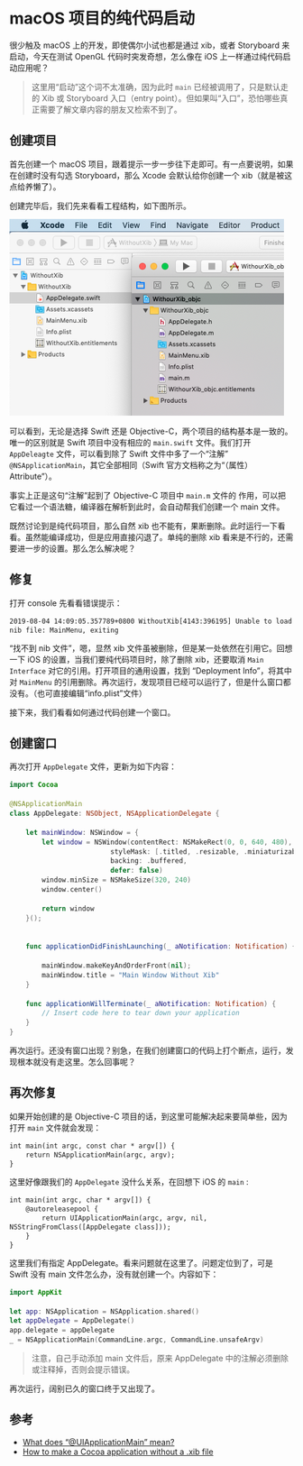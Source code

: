 # macOS 项目的纯代码启动

很少触及 macOS 上的开发，即使偶尔小试也都是通过 xib，或者 Storyboard 来启动，今天在测试 OpenGL 代码时突发奇想，怎么像在 iOS 上一样通过纯代码启动应用呢？

> 这里用“启动”这个词不太准确，因为此时 `main` 已经被调用了，只是默认走的 Xib 或 Storyboard 入口（entry point）。但如果叫“入口”，恐怕哪些真正需要了解文章内容的朋友又检索不到了。

## 创建项目

首先创建一个 macOS 项目，跟着提示一步一步往下走即可。有一点要说明，如果在创建时没有勾选 Storyboard，那么 Xcode 会默认给你创建一个 xib（就是被这点给养懒了）。

创建完毕后，我们先来看看工程结构，如下图所示。

![项目截图](../images/macos_project_screen_shot.png)

可以看到，无论是选择 Swift 还是 Objective-C，两个项目的结构基本是一致的。唯一的区别就是 Swift 项目中没有相应的 `main.swift` 文件。我们打开 `AppDeleagte` 文件，可以看到除了 Swift 文件中多了一个“注解” `@NSApplicationMain`，其它全部相同（Swift 官方文档称之为“（属性）Attribute”）。

事实上正是这句“注解”起到了 Objective-C 项目中 `main.m` 文件的 作用，可以把它看过一个语法糖，编译器在解析到此时，会自动帮我们创建一个 main 文件。 

既然讨论到是纯代码项目，那么自然 xib 也不能有，果断删除。此时运行一下看看。虽然能编译成功，但是应用直接闪退了。单纯的删除 xib 看来是不行的，还需要进一步的设置。那么怎么解决呢？

## 修复

打开 console 先看看错误提示：

```shell
2019-08-04 14:09:05.357789+0800 WithoutXib[4143:396195] Unable to load nib file: MainMenu, exiting
```
“找不到 nib 文件”，嗯，显然 xib 文件虽被删除，但是某一处依然在引用它。回想一下 iOS 的设置，当我们要纯代码项目时，除了删除 xib，还要取消 `Main Interface` 对它的引用。打开项目的通用设置，找到 “Deployment Info”，将其中对 `MainMenu` 的引用删除。再次运行，发现项目已经可以运行了，但是什么窗口都没有。（也可直接编辑“info.plist”文件）

接下来，我们看看如何通过代码创建一个窗口。

## 创建窗口

再次打开 `AppDelegate` 文件，更新为如下内容：

```swift
import Cocoa

@NSApplicationMain
class AppDelegate: NSObject, NSApplicationDelegate {

    let mainWindow: NSWindow = {
        let window = NSWindow(contentRect: NSMakeRect(0, 0, 640, 480),
                         styleMask: [.titled, .resizable, .miniaturizable, .closable, .fullSizeContentView],
                         backing: .buffered,
                         defer: false)
        window.minSize = NSMakeSize(320, 240)
        window.center()
        
        return window
    }();


    func applicationDidFinishLaunching(_ aNotification: Notification) {
        
        mainWindow.makeKeyAndOrderFront(nil);
        mainWindow.title = "Main Window Without Xib"
    }

    func applicationWillTerminate(_ aNotification: Notification) {
        // Insert code here to tear down your application
    }
}
```

再次运行。还没有窗口出现？别急，在我们创建窗口的代码上打个断点，运行，发现根本就没有走这里。怎么回事呢？

## 再次修复

如果开始创建的是 Objective-C 项目的话，到这里可能解决起来要简单些，因为打开 `main` 文件就会发现：

```objc
int main(int argc, const char * argv[]) {
    return NSApplicationMain(argc, argv);
}
```

这里好像跟我们的 `AppDelegate` 没什么关系，在回想下 iOS 的 `main` :

```objc
int main(int argc, char * argv[]) {
    @autoreleasepool {
        return UIApplicationMain(argc, argv, nil, NSStringFromClass([AppDelegate class]));
    }
}
```
这里我们有指定 AppDelegate。看来问题就在这里了。问题定位到了，可是 Swift 没有 main 文件怎么办，没有就创建一个。内容如下：

```swift
import AppKit

let app: NSApplication = NSApplication.shared()
let appDelegate = AppDelegate()
app.delegate = appDelegate
_ = NSApplicationMain(CommandLine.argc, CommandLine.unsafeArgv)
```

> 注意，自己手动添加 main 文件后，原来 AppDelegate 中的注解必须删除或注释掉，否则会提示错误。

再次运行，阔别已久的窗口终于又出现了。


## 参考

- [What does “@UIApplicationMain” mean?
](https://stackoverflow.com/questions/24516250/what-does-uiapplicationmain-mean)
- [How to make a Cocoa application without a .xib file](https://jameshfisher.com/2017/03/17/removing-xib-file/)














